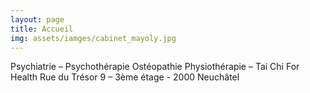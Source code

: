 ```yaml
---
layout: page
title: Accueil
img: assets/iamges/cabinet_mayoly.jpg
---
```


Psychiatrie – Psychothérapie
Ostéopathie
Physiothérapie – Tai Chi For Health
Rue du Trésor 9 – 3ème étage - 2000 Neuchâtel
